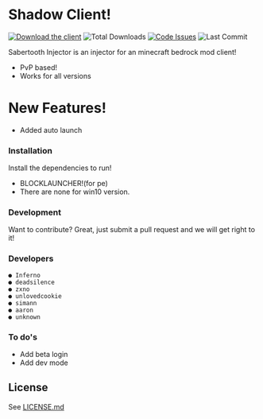 # Shadow Client!


[![Download the client](https://img.shields.io/badge/download-injector-brightgreen?style=for-the-badge "Download the client")](https://github.com/InfernoREAL/shadow-client/releases/download/beta/client.EXE "Download the client")
![Total Downloads](https://img.shields.io/github/downloads/InfernoREAL/shadow-client/total?style=for-the-badge)
[![Code Issues](https://img.shields.io/github/issues/InfernoREAL/shadow-client?color=red&label=Code%20Issues&style=for-the-badge)](https://google.com)
![Last Commit](https://img.shields.io/github/last-commit/InfernoREAL/shadow-client?style=for-the-badge)


Sabertooth Injector is an injector for an minecraft bedrock mod client!

  - PvP based!
  - Works for all versions

# New Features!

  - Added auto launch



### Installation

Install the dependencies to run!

 - BLOCKLAUNCHER!(for pe)
 - There are none for win10 version.



### Development

Want to contribute? Great, just submit a pull request and we will get right to it!

### Developers

```
● Inferno
● deadsilence
● zxno
● unlovedcookie
● simann
● aaron
● unknown
```


### To do's

 - Add beta login
 - Add dev mode

License
----

See [LICENSE.md](https://github.com/InfernoREAL/shadow-client/blob/master/LICENSE.md)
